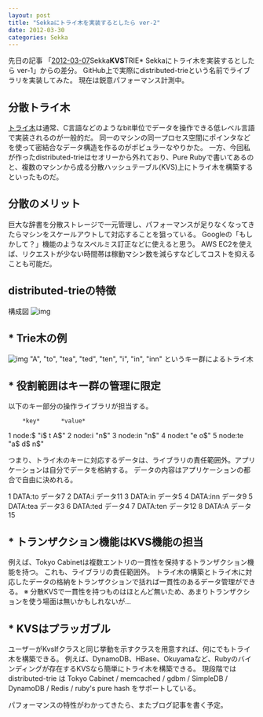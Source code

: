 ```yaml
---
layout: post
title: "Sekkaにトライ木を実装するとしたら ver-2"
date: 2012-03-30
categories: Sekka
---
```


先日の記事 「[2012-03-07](2012-03-07-post.md)Sekka**KVS**TRIE* Sekkaにトライ木を実装するとしたら ver-1」からの差分。
GitHub上で実際にdistributed-trieという名前でライブラリを実装してみた。
現在は鋭意パフォーマンス計測中。

## 分散トライ木
[トライ木](http://ja.wikipedia.org/wiki/トライ木)は通常、C言語などのようなbit単位でデータを操作できる低レベル言語で実装されるのが一般的だ。
同一のマシンの同一プロセス空間にポインタなどを使って密結合なデータ構造を作るのがポピュラーなやりかた。
一方、今回私が作ったdistributed-trieはセオリーから外れており、Pure Rubyで書いてあるのと、複数のマシンから成る分散ハッシュテーブル(KVS)上にトライ木を構築するといったものだ。

## 分散のメリット
巨大な辞書を分散ストレージで一元管理し、パフォーマンスが足りなくなってきたらマシンをスケールアウトして対応することを狙っている。
Googleの「もしかして？」機能のようなスペルミス訂正などに使えると思う。
AWS EC2を使えば、リクエストが少ない時間帯は稼動マシン数を減らすなどしてコストを抑えることも可能だ。

## distributed-trieの特徴
 構成図
 ![img](http://pix.am/urEv.png)

## * Trie木の例
 ![img](http://upload.wikimedia.org/wikipedia/commons/thumb/b/be/Trie_example.svg/400px-Trie_example.svg.png)
"A", "to", "tea", "ted", "ten", "i", "in", "inn" というキー群によるトライ木

## * 役割範囲はキー群の管理に限定

以下のキー部分の操作ライブラリが担当する。

        *key*      *value*
   1   node:$     "i$ t A$"
   2   node:i     "n$"
   3   node:in    "n$"
   4   node:t     "e o$"
   5   node:te    "a$ d$ n$"

つまり、トライ木のキーに対応するデータは、ライブラリの責任範囲外。アプリケーションは自分でデータを格納する。
データの内容はアプリケーションの都合で自由に決めれる。

   1   DATA:to    データ7
   2   DATA:i     データ11
   3   DATA:in    データ5
   4   DATA:inn   データ9
   5   DATA:tea   データ3
   6   DATA:ted   データ4
   7   DATA:ten   データ12
   8   DATA:A     データ15

## * トランザクション機能はKVS機能の担当
例えば、Tokyo Cabinetは複数エントリの一貫性を保持するトランザクション機能を持つ。
これも、ライブラリの責任範囲外。
トライ木の構築とトライ木に対応したデータの格納をトランザクションで括れば一貫性のあるデータ管理ができる。
※ 分散KVSで一貫性を持つものはほとんど無いため、あまりトランザクションを使う場面は無いかもしれないが…

## * KVSはプラッガブル
ユーザーがKvsIfクラスと同じ挙動を示すクラスを用意すれば、何にでもトライ木を構築できる。
例えば、DynamoDB、HBase、Okuyamaなど、Rubyのバインディングが存在するKVSなら簡単にトライ木を構築できる。
現段階では distributed-trie は Tokyo Cabinet / memcached / gdbm / SimpleDB / DynamoDB / Redis / ruby's pure hash をサポートしている。

パフォーマンスの特性がわかってきたら、またブログ記事を書く予定。
